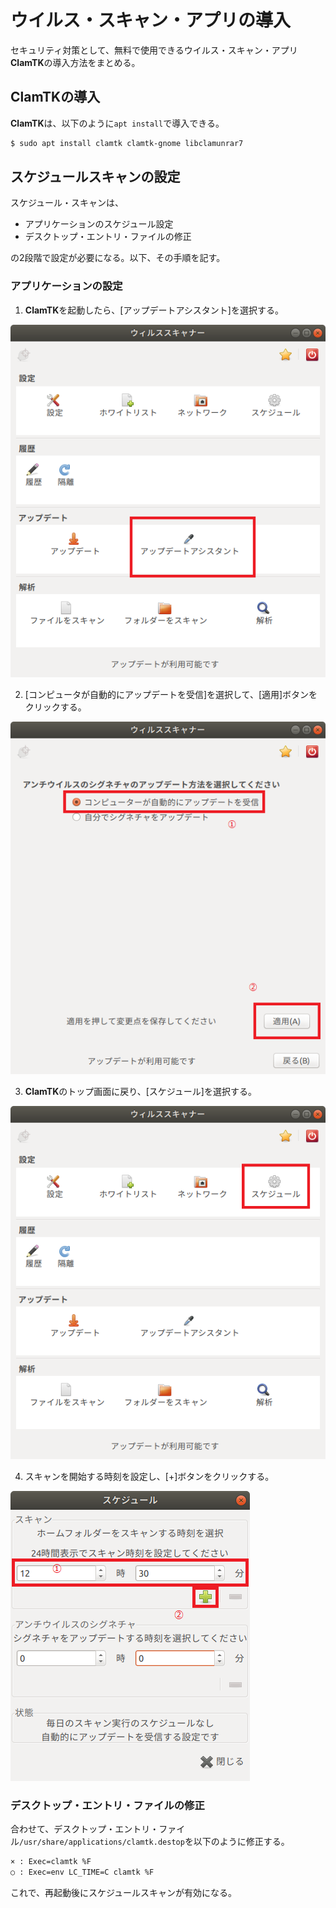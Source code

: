 # ウイルス・スキャン・アプリの導入

セキュリティ対策として、無料で使用できるウイルス・スキャン・アプリ**ClamTK**の導入方法をまとめる。

## ClamTKの導入

**ClamTK**は、以下のように`apt install`で導入できる。

~~~bash
$ sudo apt install clamtk clamtk-gnome libclamunrar7
~~~

## スケジュールスキャンの設定

スケジュール・スキャンは、

- アプリケーションのスケジュール設定
- デスクトップ・エントリ・ファイルの修正

の2段階で設定が必要になる。以下、その手順を記す。

### アプリケーションの設定

1. **ClamTK**を起動したら、[アップデートアシスタント]を選択する。

![](./png/clamtk_top1.png)

2. [コンピュータが自動的にアップデートを受信]を選択して、[適用]ボタンをクリックする。

![](./png/clamtk_update_assistant.png)

3. **ClamTK**のトップ画面に戻り、[スケジュール]を選択する。

![](./png/clamtk_top2.png)

4. スキャンを開始する時刻を設定し、[+]ボタンをクリックする。

![](./png/clamtk_schedule.png)

### デスクトップ・エントリ・ファイルの修正

合わせて、デスクトップ・エントリ・ファイル`/usr/share/applications/clamtk.destop`を以下のように修正する。

~~~sh
× : Exec=clamtk %F
○ : Exec=env LC_TIME=C clamtk %F
~~~

これで、再起動後にスケジュールスキャンが有効になる。

